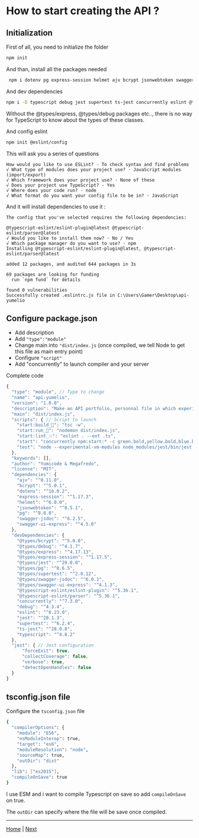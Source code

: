 # How to start creating the API ?

## Initialization

First of all, you need to initialize the folder

```sh
npm init
```

And than, install all the packages needed

```sh
 npm i dotenv pg express-session helmet ajv bcrypt jsonwebtoken swagger-jsdoc swagger-ui-express
```

And dev dependencies

```sh
npm i -D typescript debug jest supertest ts-jest concurrently eslint @types/bcrypt @types/debug @types/express @types/jest @types/supertest @types/express-session @types/pg @types/swagger-jsdoc @types/swagger-ui-express
```

Without the @types/express, @types/debug packages etc.., there is no way for TypeScript to know about the types of these classes.

And config eslint

```sh
npm init @eslint/config
```

This will ask you a series of questions

    How would you like to use ESLint? · To check syntax and find problems
    √ What type of modules does your project use? · JavaScript modules (import/export)
    √ Which framework does your project use? · None of these
    √ Does your project use TypeScript? · Yes
    √ Where does your code run? · node
    √ What format do you want your config file to be in? · JavaScript

And it will install dependencies to use it :

```
The config that you've selected requires the following dependencies:

@typescript-eslint/eslint-plugin@latest @typescript-eslint/parser@latest
√ Would you like to install them now? · No / Yes
√ Which package manager do you want to use? · npm
Installing @typescript-eslint/eslint-plugin@latest, @typescript-eslint/parser@latest

added 12 packages, and audited 644 packages in 3s

69 packages are looking for funding
  run `npm fund` for details

found 0 vulnerabilities
Successfully created .eslintrc.js file in C:\Users\Gamer\Desktop\api-yumelio
```

## Configure package.json

- Add description
- Add `"type":"module"`
- Change main into `"dist/index.js` (once compiled, we tell Node to get this file as main entry point)
- Configure `"script"`
- Add "concurrently" to launch compiler and your server

Complete code

```js
{
  "type": "module", // Type to change
  "name": "api-yumelio",
  "version": "1.0.0",
  "description": "Make an API portfolio, personnal file in which experiences and formation can be shown", // Description to fill
  "main": "dist/index.js",
  "scripts": { // Script to launch
    "start:build_🏡": "tsc -w",
    "start:run_🚀": "nodemon dist/index.js",
    "start:lint_💥": "eslint . --ext .ts",
    "start": "concurrently npm:start:* -c green.bold,yellow.bold,blue.bold",
    "test": "node --experimental-vm-modules node_modules/jest/bin/jest.js --watchAll"
  },
  "keywords": [],
  "author": "Yumicode & Megafredo",
  "license": "MIT",
  "dependencies": {
    "ajv": "^8.11.0",
    "bcrypt": "^5.0.1",
    "dotenv": "^16.0.2",
    "express-session": "^1.17.3",
    "helmet": "^6.0.0",
    "jsonwebtoken": "^8.5.1",
    "pg": "^8.8.0",
    "swagger-jsdoc": "^6.2.5",
    "swagger-ui-express": "^4.5.0"
  },
  "devDependencies": {
    "@types/bcrypt": "^5.0.0",
    "@types/debug": "^4.1.7",
    "@types/express": "^4.17.13",
    "@types/express-session": "^1.17.5",
    "@types/jest": "^29.0.0",
    "@types/pg": "^8.6.5",
    "@types/supertest": "^2.0.12",
    "@types/swagger-jsdoc": "^6.0.1",
    "@types/swagger-ui-express": "^4.1.3",
    "@typescript-eslint/eslint-plugin": "^5.36.1",
    "@typescript-eslint/parser": "^5.36.1",
    "concurrently": "^7.3.0",
    "debug": "^4.3.4",
    "eslint": "^8.23.0",
    "jest": "^28.1.3",
    "supertest": "^6.2.4",
    "ts-jest": "^28.0.8",
    "typescript": "^4.8.2"
  },
  "jest": { // Jest configuration
      "forceExit": true,
      "collectCoverage": false,
      "verbose": true,
      "detectOpenHandles": false
  }
}

```

## tsconfig.json file

Configure the `tsconfig.json` file

```sh
{
  "compilerOptions": {
    "module": "ES6",
    "esModuleInterop": true,
    "target": "es6",
    "moduleResolution": "node",
    "sourceMap": true,
    "outDir": "dist"
  },
  "lib": ["es2015"],
  "compileOnSave": true
}

```

I use ESM and i want to compile Typescript on save so add `compileOnSave` on true.

The `outDir` can specify where the file will be save once compiled.

---

[Home](../README.md) | [Next](./01_folder.md)
